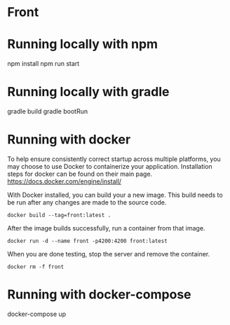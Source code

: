 # Front

# Running locally with npm
npm install
npm run start

# Running locally with gradle
gradle build
gradle bootRun

# Running with docker
To help ensure consistently correct startup across multiple platforms, you may choose to use Docker to containerize your application.  Installation steps for docker can be found on their main page.
https://docs.docker.com/engine/install/

With Docker installed, you can build your a new image. This build needs to be run after any changes are made to the source code.
```
docker build --tag=front:latest .
```

After the image builds successfully, run a container from that image.
```
docker run -d --name front -p4200:4200 front:latest
```

When you are done testing, stop the server and remove the container.
```
docker rm -f front
```

# Running with docker-compose
docker-compose up